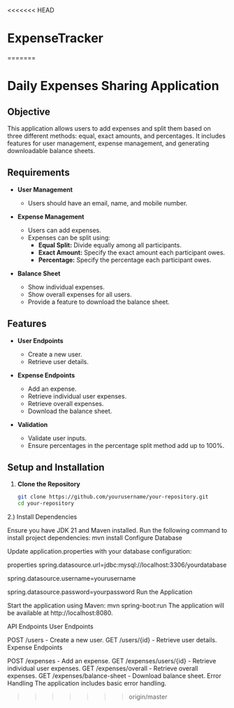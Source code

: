 <<<<<<< HEAD
# ExpenseTracker
=======
# Daily Expenses Sharing Application

## Objective

This application allows users to add expenses and split them based on three different methods: equal, exact amounts, and percentages. It includes features for user management, expense management, and generating downloadable balance sheets.

## Requirements

- **User Management**
  - Users should have an email, name, and mobile number.

- **Expense Management**
  - Users can add expenses.
  - Expenses can be split using:
    - **Equal Split:** Divide equally among all participants.
    - **Exact Amount:** Specify the exact amount each participant owes.
    - **Percentage:** Specify the percentage each participant owes.

- **Balance Sheet**
  - Show individual expenses.
  - Show overall expenses for all users.
  - Provide a feature to download the balance sheet.

## Features

- **User Endpoints**
  - Create a new user.
  - Retrieve user details.

- **Expense Endpoints**
  - Add an expense.
  - Retrieve individual user expenses.
  - Retrieve overall expenses.
  - Download the balance sheet.

- **Validation**
  - Validate user inputs.
  - Ensure percentages in the percentage split method add up to 100%.

## Setup and Installation

1. **Clone the Repository**

   ```bash
   git clone https://github.com/yourusername/your-repository.git
   cd your-repository
   
2.) Install Dependencies

Ensure you have JDK 21 and Maven installed. Run the following command to install project dependencies:
mvn install
Configure Database

Update application.properties with your database configuration:

properties
spring.datasource.url=jdbc:mysql://localhost:3306/yourdatabase

spring.datasource.username=yourusername

spring.datasource.password=yourpassword
Run the Application

Start the application using Maven:
mvn spring-boot:run
The application will be available at http://localhost:8080.

API Endpoints
User Endpoints

POST /users - Create a new user.
GET /users/{id} - Retrieve user details.
Expense Endpoints

POST /expenses - Add an expense.
GET /expenses/users/{id} - Retrieve individual user expenses.
GET /expenses/overall - Retrieve overall expenses.
GET /expenses/balance-sheet - Download balance sheet.
Error Handling
The application includes basic error handling. 
>>>>>>> origin/master

